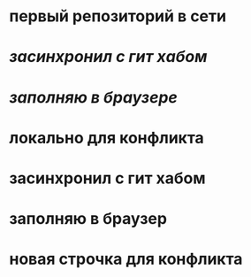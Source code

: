 # первый репозиторий в сети
# *засинхронил с гит хабом*
# *заполняю в браузере*
# локально для конфликта
# засинхронил с гит хабом
# заполняю в браузер
# новая строчка для конфликта

